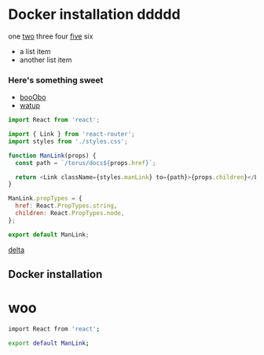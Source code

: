 Docker installation ddddd
====================

one [two](/commands/reading-and-writing) three four [five](/five) six
- a list item
- another list item

### Here's something sweet
- [booObo](/obo)
- [watup](/dfd)

```js
import React from 'react';

import { Link } from 'react-router';
import styles from './styles.css';

function ManLink(props) {
  const path = `/torus/docs${props.href}`;

  return <Link className={styles.manLink} to={path}>{props.children}</Link>;
}

ManLink.propTypes = {
  href: React.PropTypes.string,
  children: React.PropTypes.node,
};

export default ManLink;
```

<div onmouseover="alert(&#x22;alpha&#x22;)"><a href="jAva script:alert(&#x22;bravo&#x22;)" onclick="alert(&#x22;charlie&#x22;)">delta</a>

## Docker installation

# woo

```sh
import React from 'react';

export default ManLink;
```
